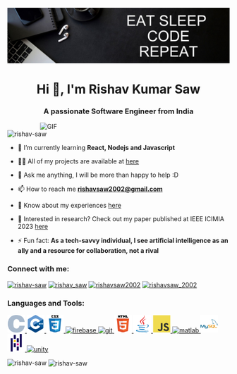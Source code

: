 ![Logo](https://github.com/Rishav-Saw/Rishav-Saw/blob/2f466b2f1f0f262c6fd4b565fac5dd33e0dfb4c3/Banner.jpg)
<h1 align="center">Hi 👋, I'm Rishav Kumar Saw</h1>
<h3 align="center">A passionate Software Engineer from India</h3>

<img align="right"  alt="GIF" width="430" src="https://camo.githubusercontent.com/130ffc354b6ee3c8c9e506276e598bf4e19ea7950df203dacf6aeee4fc543a50/68747470733a2f2f616e616c7974696373696e6469616d61672e636f6d2f77702d636f6e74656e742f75706c6f6164732f323031382f31322f646576656c6f7065722d6472696262626c652e676966">

<p align="left"> <img src="https://komarev.com/ghpvc/?username=rishav-saw&label=Profile%20views&color=0e75b6&style=flat" alt="rishav-saw" /> </p>

- 🌱 I’m currently learning **React, Nodejs and Javascript**

- 👨‍💻 All of my projects are available at [here](here)

- 💬 Ask me anything, I will be more than happy to help :D

- 📫 How to reach me **rishavsaw2002@gmail.com**

- 📄 Know about my experiences [here](here)

- 🔬 Interested in research? Check out my paper published at IEEE ICIMIA 2023 [here](https://ieeexplore.ieee.org/document/10426324)

- ⚡ Fun fact: **As a tech-savvy individual, I see artificial intelligence as an ally and a resource for collaboration, not a rival**

<h3 align="left">Connect with me:</h3>
<p align="left">
<a href="https://linkedin.com/in/rishav-saw" target="blank"><img align="center" src="https://raw.githubusercontent.com/rahuldkjain/github-profile-readme-generator/master/src/images/icons/Social/linked-in-alt.svg" alt="rishav-saw" height="30" width="40" /></a>
<a href="https://www.leetcode.com/rishav_saw" target="blank"><img align="center" src="https://raw.githubusercontent.com/rahuldkjain/github-profile-readme-generator/master/src/images/icons/Social/leet-code.svg" alt="rishav_saw" height="30" width="40" /></a>
<a href="https://www.hackerrank.com/rishavsaw2002" target="blank"><img align="center" src="https://raw.githubusercontent.com/rahuldkjain/github-profile-readme-generator/master/src/images/icons/Social/hackerrank.svg" alt="rishavsaw2002" height="30" width="40" /></a>
<a href="https://www.codechef.com/users/rishavsaw_2002" target="blank"><img align="center" src="https://cdn.jsdelivr.net/npm/simple-icons@3.1.0/icons/codechef.svg" alt="rishavsaw_2002" height="30" width="40" /></a>
</p>

<h3 align="left">Languages and Tools:</h3>
<p align="left"> <a href="https://www.cprogramming.com/" target="_blank" rel="noreferrer"> <img src="https://raw.githubusercontent.com/devicons/devicon/master/icons/c/c-original.svg" alt="c" width="40" height="40"/> </a> <a href="https://www.w3schools.com/cpp/" target="_blank" rel="noreferrer"> <img src="https://raw.githubusercontent.com/devicons/devicon/master/icons/cplusplus/cplusplus-original.svg" alt="cplusplus" width="40" height="40"/> </a> <a href="https://www.w3schools.com/css/" target="_blank" rel="noreferrer"> <img src="https://raw.githubusercontent.com/devicons/devicon/master/icons/css3/css3-original-wordmark.svg" alt="css3" width="40" height="40"/> </a> <a href="https://firebase.google.com/" target="_blank" rel="noreferrer"> <img src="https://www.vectorlogo.zone/logos/firebase/firebase-icon.svg" alt="firebase" width="40" height="40"/> </a> <a href="https://git-scm.com/" target="_blank" rel="noreferrer"> <img src="https://www.vectorlogo.zone/logos/git-scm/git-scm-icon.svg" alt="git" width="40" height="40"/> </a> <a href="https://www.w3.org/html/" target="_blank" rel="noreferrer"> <img src="https://raw.githubusercontent.com/devicons/devicon/master/icons/html5/html5-original-wordmark.svg" alt="html5" width="40" height="40"/> </a> <a href="https://www.java.com" target="_blank" rel="noreferrer"> <img src="https://raw.githubusercontent.com/devicons/devicon/master/icons/java/java-original.svg" alt="java" width="40" height="40"/> </a> <a href="https://developer.mozilla.org/en-US/docs/Web/JavaScript" target="_blank" rel="noreferrer"> <img src="https://raw.githubusercontent.com/devicons/devicon/master/icons/javascript/javascript-original.svg" alt="javascript" width="40" height="40"/> </a> <a href="https://www.mathworks.com/" target="_blank" rel="noreferrer"> <img src="https://upload.wikimedia.org/wikipedia/commons/2/21/Matlab_Logo.png" alt="matlab" width="40" height="40"/> </a> <a href="https://www.mysql.com/" target="_blank" rel="noreferrer"> <img src="https://raw.githubusercontent.com/devicons/devicon/master/icons/mysql/mysql-original-wordmark.svg" alt="mysql" width="40" height="40"/> </a> <a href="https://pandas.pydata.org/" target="_blank" rel="noreferrer"> <img src="https://raw.githubusercontent.com/devicons/devicon/2ae2a900d2f041da66e950e4d48052658d850630/icons/pandas/pandas-original.svg" alt="pandas" width="40" height="40"/> </a>  <a href="https://unity.com/" target="_blank" rel="noreferrer"> <img src="https://www.vectorlogo.zone/logos/unity3d/unity3d-icon.svg" alt="unity" width="40" height="40"/> </a> </p>

<p><img align="left" src="https://github-readme-stats.vercel.app/api/top-langs?username=rishav-saw&show_icons=true&locale=en&layout=compact" alt="rishav-saw" /></p>

<p>&nbsp;<img align="center" src="https://github-readme-stats.vercel.app/api?username=rishav-saw&show_icons=true&locale=en" alt="rishav-saw" /></p>

<!-- <p><img align="center" src="https://github-readme-streak-stats.herokuapp.com/?user=rishav-saw&" alt="rishav-saw" /></p> -->
